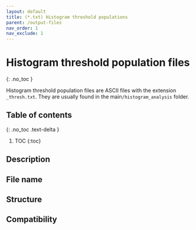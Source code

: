 ```yaml
---
layout: default
title: (*.txt) Histogram threshold populations
parent: /output-files
nav_order: 1
nav_exclude: 1
---
```



# Histogram threshold population files
{: .no_toc }

Histogram threshold population files are ASCII files with the extension `_thresh.txt`. They are usually found in the main`/histogram_analysis` folder.

## Table of contents
{: .no_toc .text-delta }

1. TOC
{:toc}

## Description

## File name

## Structure

## Compatibility
